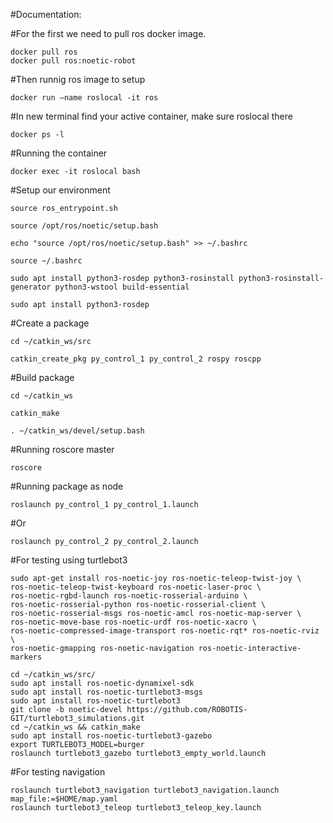 #Documentation:

#For the first we need to pull ros docker image.
```
docker pull ros
docker pull ros:noetic-robot
```
#Then runnig ros image to setup
```
docker run –name roslocal -it ros
```
#In new terminal find your active container, make sure roslocal there
```
docker ps -l
```
#Running the container
```
docker exec -it roslocal bash
```
#Setup our environment
```
source ros_entrypoint.sh

source /opt/ros/noetic/setup.bash

echo "source /opt/ros/noetic/setup.bash" >> ~/.bashrc

source ~/.bashrc

sudo apt install python3-rosdep python3-rosinstall python3-rosinstall-generator python3-wstool build-essential

sudo apt install python3-rosdep
```
#Create a package
```
cd ~/catkin_ws/src

catkin_create_pkg py_control_1 py_control_2 rospy roscpp
```
#Build package
```
cd ~/catkin_ws

catkin_make

. ~/catkin_ws/devel/setup.bash
```
#Running roscore master
```
roscore
```
#Running package as node
```
roslaunch py_control_1 py_control_1.launch
```
#Or
```
roslaunch py_control_2 py_control_2.launch
```
#For testing using turtlebot3
```
sudo apt-get install ros-noetic-joy ros-noetic-teleop-twist-joy \
ros-noetic-teleop-twist-keyboard ros-noetic-laser-proc \
ros-noetic-rgbd-launch ros-noetic-rosserial-arduino \
ros-noetic-rosserial-python ros-noetic-rosserial-client \
ros-noetic-rosserial-msgs ros-noetic-amcl ros-noetic-map-server \
ros-noetic-move-base ros-noetic-urdf ros-noetic-xacro \
ros-noetic-compressed-image-transport ros-noetic-rqt* ros-noetic-rviz \
ros-noetic-gmapping ros-noetic-navigation ros-noetic-interactive-markers

cd ~/catkin_ws/src/
sudo apt install ros-noetic-dynamixel-sdk
sudo apt install ros-noetic-turtlebot3-msgs
sudo apt install ros-noetic-turtlebot3
git clone -b noetic-devel https://github.com/ROBOTIS-GIT/turtlebot3_simulations.git
cd ~/catkin_ws && catkin_make
sudo apt install ros-noetic-turtlebot3-gazebo
export TURTLEBOT3_MODEL=burger
roslaunch turtlebot3_gazebo turtlebot3_empty_world.launch
```
#For testing navigation
```
roslaunch turtlebot3_navigation turtlebot3_navigation.launch map_file:=$HOME/map.yaml
roslaunch turtlebot3_teleop turtlebot3_teleop_key.launch
```
